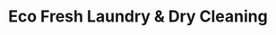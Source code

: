---
title: "Eco Fresh Laundry & Dry Cleaning"
url: /denver/eco-fresh-laundry-und-dry-cleaning/
shop: Wäscherei
---